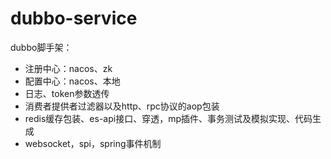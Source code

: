 # dubbo-service

dubbo脚手架：

- 注册中心：nacos、zk
- 配置中心：nacos、本地
- 日志、token参数透传
- 消费者提供者过滤器以及http、rpc协议的aop包装
- redis缓存包装、es-api接口、穿透，mp插件、事务测试及模拟实现、代码生成
- websocket，spi，spring事件机制
